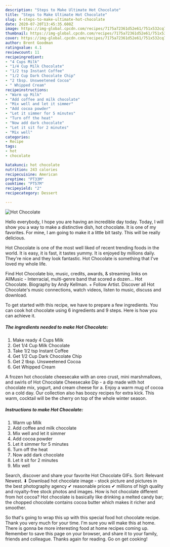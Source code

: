 ```yaml
---
description: "Steps to Make Ultimate Hot Chocolate"
title: "Steps to Make Ultimate Hot Chocolate"
slug: 4-steps-to-make-ultimate-hot-chocolate
date: 2020-07-20T13:45:35.608Z
image: https://img-global.cpcdn.com/recipes/7175a72361d52e61/751x532cq70/hot-chocolate-recipe-main-photo.jpg
thumbnail: https://img-global.cpcdn.com/recipes/7175a72361d52e61/751x532cq70/hot-chocolate-recipe-main-photo.jpg
cover: https://img-global.cpcdn.com/recipes/7175a72361d52e61/751x532cq70/hot-chocolate-recipe-main-photo.jpg
author: Brent Goodman
ratingvalue: 4.1
reviewcount: 11
recipeingredient:
- "4 Cups Milk"
- "1/4 Cup Milk Chocolate"
- "1/2 tsp Instant Coffee"
- "1/2 Cup Dark Chocolate Chip"
- "2 tbsp. Unsweetened Cocoa"
- " Whipped Cream"
recipeinstructions:
- "Warm up Milk"
- "Add coffee and milk chocolate"
- "Mix well and let it simmer"
- "Add cocoa powder"
- "Let it simmer for 5 minutes"
- "Turn off the heat"
- "Now add dark chocolate"
- "Let it sit for 2 minutes"
- "Mix well"
categories:
- Recipe
tags:
- hot
- chocolate

katakunci: hot chocolate 
nutrition: 243 calories
recipecuisine: American
preptime: "PT33M"
cooktime: "PT57M"
recipeyield: "2"
recipecategory: Dessert

---
```



![Hot Chocolate](https://img-global.cpcdn.com/recipes/7175a72361d52e61/751x532cq70/hot-chocolate-recipe-main-photo.jpg)

Hello everybody, I hope you are having an incredible day today. Today, I will show you a way to make a distinctive dish, hot chocolate. It is one of my favorites. For mine, I am going to make it a little bit tasty. This will be really delicious.

Hot Chocolate is one of the most well liked of recent trending foods in the world. It is easy, it is fast, it tastes yummy. It is enjoyed by millions daily. They're nice and they look fantastic. Hot Chocolate is something that I've loved my whole life.

Find Hot Chocolate bio, music, credits, awards, &amp; streaming links on AllMusic - Interracial, multi-genre band that scored a dozen… Hot Chocolate. Biography by Andy Kellman. + Follow Artist. Discover all Hot Chocolate&#39;s music connections, watch videos, listen to music, discuss and download.


To get started with this recipe, we have to prepare a few ingredients. You can cook hot chocolate using 6 ingredients and 9 steps. Here is how you can achieve it.

<!--inarticleads1-->

##### The ingredients needed to make Hot Chocolate:

1. Make ready 4 Cups Milk
1. Get 1/4 Cup Milk Chocolate
1. Take 1/2 tsp Instant Coffee
1. Get 1/2 Cup Dark Chocolate Chip
1. Get 2 tbsp. Unsweetened Cocoa
1. Get  Whipped Cream


A frozen hot chocolate cheesecake with an oreo crust, mini marshmallows, and swirls of Hot Chocolate Cheesecake Dip - a dip made with hot chocolate mix, yogurt, and cream cheese for a. Enjoy a warm mug of cocoa on a cold day. Our collection also has boozy recipes for extra kick. This warm, cocktail will be the cherry on top of the whole winter season. 

<!--inarticleads2-->

##### Instructions to make Hot Chocolate:

1. Warm up Milk
1. Add coffee and milk chocolate
1. Mix well and let it simmer
1. Add cocoa powder
1. Let it simmer for 5 minutes
1. Turn off the heat
1. Now add dark chocolate
1. Let it sit for 2 minutes
1. Mix well


Search, discover and share your favorite Hot Chocolate GIFs. Sort: Relevant Newest. ⬇ Download hot chocolate image - stock picture and pictures in the best photography agency ✔ reasonable prices ✔ millions of high quality and royalty-free stock photos and images. How is hot chocolate different from hot cocoa? Hot chocolate is basically like drinking a melted candy bar; the chopped chocolate contains cocoa butter which makes it richer and smoother. 

So that's going to wrap this up with this special food hot chocolate recipe. Thank you very much for your time. I'm sure you will make this at home. There is gonna be more interesting food at home recipes coming up. Remember to save this page on your browser, and share it to your family, friends and colleague. Thanks again for reading. Go on get cooking!

